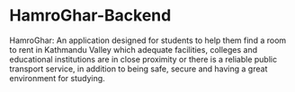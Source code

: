 # HamroGhar-Backend
HamroGhar: An application designed for students to help them find a room to rent in Kathmandu Valley which adequate facilities, colleges and educational institutions are in close proximity or there is a reliable public transport service, in addition to being safe, secure and having a great environment for studying. 
